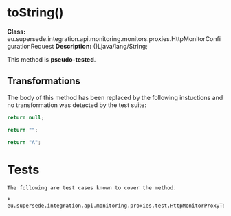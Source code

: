 # toString()

**Class:** eu.supersede.integration.api.monitoring.monitors.proxies.HttpMonitorConfigurationRequest
**Description:** ()Ljava/lang/String;

This method is **pseudo-tested**.


## Transformations


The body of this method has been replaced by the following instuctions and no transformation was detected by the test suite:

```Java
return null;
```

```Java
return "";
```

```Java
return "A";
```




# Tests
    The following are test cases known to cover the method.

    * eu.supersede.integration.api.monitoring.proxies.test.HttpMonitorProxyTest.eu.supersede.integration.api.monitoring.proxies.test.HttpMonitorProxyTest 

